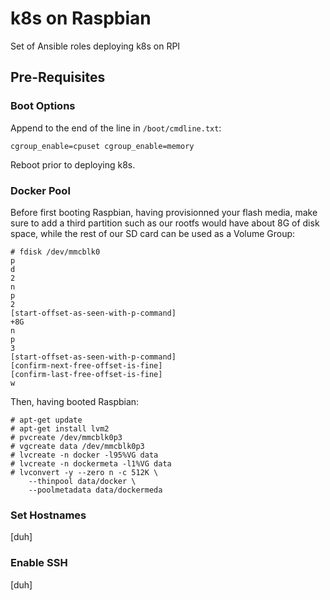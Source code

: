 # k8s on Raspbian

Set of Ansible roles deploying k8s on RPI

## Pre-Requisites

### Boot Options

Append to the end of the line in `/boot/cmdline.txt`:

```
cgroup_enable=cpuset cgroup_enable=memory
```

Reboot prior to deploying k8s.

### Docker Pool

Before first booting Raspbian, having provisionned your flash media, make
sure to add a third partition such as our rootfs would have about 8G of
disk space, while the rest of our SD card can be used as a Volume Group:

```
# fdisk /dev/mmcblk0
p
d
2
n
p
2
[start-offset-as-seen-with-p-command]
+8G
n
p
3
[start-offset-as-seen-with-p-command]
[confirm-next-free-offset-is-fine]
[confirm-last-free-offset-is-fine]
w
```

Then, having booted Raspbian:

```
# apt-get update
# apt-get install lvm2
# pvcreate /dev/mmcblk0p3
# vgcreate data /dev/mmcblk0p3
# lvcreate -n docker -l95%VG data
# lvcreate -n dockermeta -l1%VG data
# lvconvert -y --zero n -c 512K \
    --thinpool data/docker \
    --poolmetadata data/dockermeda
```

### Set Hostnames

[duh]

### Enable SSH

[duh]
